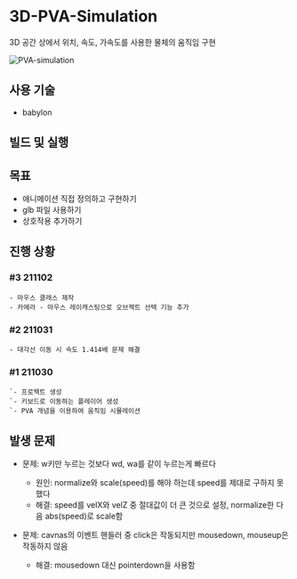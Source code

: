 # 3D-PVA-Simulation
3D 공간 상에서 위치, 속도, 가속도를 사용한 물체의 움직임 구현

![PVA-simulation](https://user-images.githubusercontent.com/44242823/139566023-2b6199bf-e587-4f98-8397-701b3ec66086.png)

## 사용 기술
- babylon

## 빌드 및 실행

## 목표
- 애니메이션 직접 정의하고 구현하기
- glb 파일 사용하기
- 상호작용 추가하기

## 진행 상황
### #3 211102
	- 마우스 클래스 제작
	- 카메라 - 마우스 레이캐스팅으로 오브젝트 선택 기능 추가
### #2 211031
	- 대각선 이동 시 속도 1.414배 문제 해결
### #1 211030
	`- 프로젝트 생성
	`- 키보드로 이동하는 플레이어 생성
	`- PVA 개념을 이용하여 움직임 시뮬레이션

## 발생 문제
- 문제: w키만 누르는 것보다 wd, wa를 같이 누르는게 빠르다
	- 원인: normalize와 scale(speed)를 해야 하는데 speed를 제대로 구하지 못했다
	- 해결: speed를 velX와 velZ 중 절대값이 더 큰 것으로 설정, normalize한 다음 abs(speed)로 scale함

- 문제: cavnas의 이벤트 핸들러 중 click은 작동되지만 mousedown, mouseup은 작동하지 않음
	- 해결: mousedown 대신 pointerdown을 사용함 
